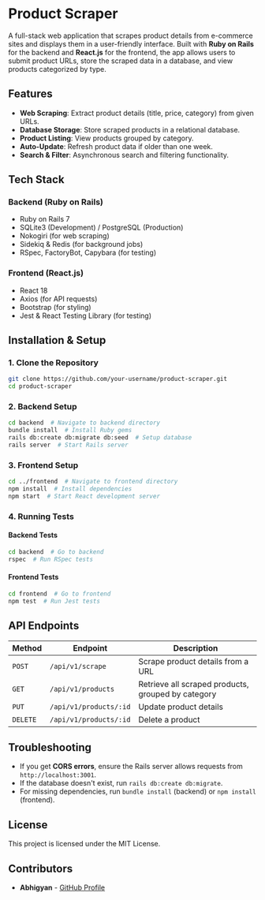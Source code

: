 # Product Scraper

A full-stack web application that scrapes product details from e-commerce sites and displays them in a user-friendly interface. Built with **Ruby on Rails** for the backend and **React.js** for the frontend, the app allows users to submit product URLs, store the scraped data in a database, and view products categorized by type.

## Features
- **Web Scraping**: Extract product details (title, price, category) from given URLs.
- **Database Storage**: Store scraped products in a relational database.
- **Product Listing**: View products grouped by category.
- **Auto-Update**: Refresh product data if older than one week.
- **Search & Filter**: Asynchronous search and filtering functionality.

## Tech Stack
### **Backend** (Ruby on Rails)
- Ruby on Rails 7
- SQLite3 (Development) / PostgreSQL (Production)
- Nokogiri (for web scraping)
- Sidekiq & Redis (for background jobs)
- RSpec, FactoryBot, Capybara (for testing)

### **Frontend** (React.js)
- React 18
- Axios (for API requests)
- Bootstrap (for styling)
- Jest & React Testing Library (for testing)

## Installation & Setup

### **1. Clone the Repository**
```sh
git clone https://github.com/your-username/product-scraper.git
cd product-scraper
```

### **2. Backend Setup**
```sh
cd backend  # Navigate to backend directory
bundle install  # Install Ruby gems
rails db:create db:migrate db:seed  # Setup database
rails server  # Start Rails server
```

### **3. Frontend Setup**
```sh
cd ../frontend  # Navigate to frontend directory
npm install  # Install dependencies
npm start  # Start React development server
```

### **4. Running Tests**
#### **Backend Tests**
```sh
cd backend  # Go to backend
rspec  # Run RSpec tests
```

#### **Frontend Tests**
```sh
cd frontend  # Go to frontend
npm test  # Run Jest tests
```

## API Endpoints
| Method | Endpoint | Description |
|--------|------------|-------------|
| `POST` | `/api/v1/scrape` | Scrape product details from a URL |
| `GET` | `/api/v1/products` | Retrieve all scraped products, grouped by category |
| `PUT` | `/api/v1/products/:id` | Update product details |
| `DELETE` | `/api/v1/products/:id` | Delete a product |

## Troubleshooting
- If you get **CORS errors**, ensure the Rails server allows requests from `http://localhost:3001`.
- If the database doesn't exist, run `rails db:create db:migrate`.
- For missing dependencies, run `bundle install` (backend) or `npm install` (frontend).

## License
This project is licensed under the MIT License.

## Contributors
- **Abhigyan** - [GitHub Profile](https://github.com/Abhigyan001)

